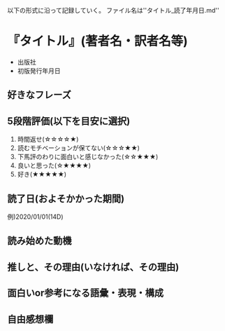以下の形式に沿って記録していく。
ファイル名は''タイトル_読了年月日.md''

# 『タイトル』(著者名・訳者名等)
* 出版社
* 初版発行年月日

## 好きなフレーズ
## 5段階評価(以下を目安に選択)

1. 時間返せ(☆☆☆☆★)
1. 読むモチベーションが保てない(☆☆☆★★)
1. 下馬評のわりに面白いと感じなかった(☆☆★★★)
1. 良いと思った(☆★★★★)
1. 好き(★★★★★)

## 読了日(およそかかった期間)
例)2020/01/01(14D)

## 読み始めた動機
## 推しと、その理由(いなければ、その理由)
## 面白いor参考になる語彙・表現・構成
## 自由感想欄
